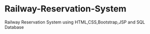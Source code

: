 # Railway-Reservation-System
Railway Reservation System using HTML,CSS,Bootstrap,JSP and SQL Database
